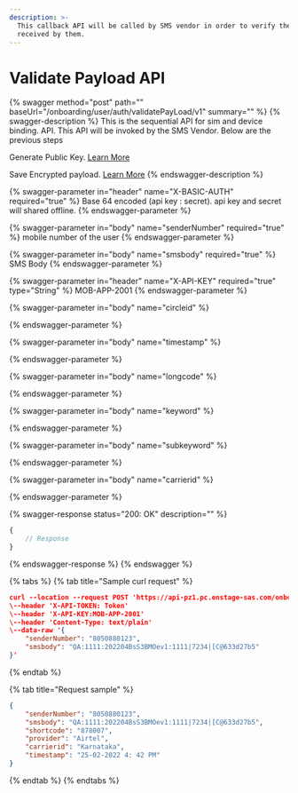 ```yaml
---
description: >-
  This callback API will be called by SMS vendor in order to verify the payload
  received by them.
---
```


# Validate Payload API



{% swagger method="post" path="" baseUrl="<domain>/onboarding/user/auth/validatePayLoad/v1" summary="" %}
{% swagger-description %}
This is the sequential API for sim and device binding. API. This API will be invoked by the SMS Vendor. Below are the previous steps

Generate Public Key. [Learn More](public-key-for-sim-and-device-verification-api.md)

Save Encrypted payload. [Learn More](save-encrypted-payload-api.md)
{% endswagger-description %}

{% swagger-parameter in="header" name="X-BASIC-AUTH" required="true" %}
Base 64 encoded (api key : secret). api key and secret will shared offline.
{% endswagger-parameter %}

{% swagger-parameter in="body" name="senderNumber" required="true" %}
mobile number of the user
{% endswagger-parameter %}

{% swagger-parameter in="body" name="smsbody" required="true" %}
SMS Body 
{% endswagger-parameter %}

{% swagger-parameter in="header" name="X-API-KEY" required="true" type="String" %}
MOB-APP-2001
{% endswagger-parameter %}

{% swagger-parameter in="body" name="circleid" %}

{% endswagger-parameter %}

{% swagger-parameter in="body" name="timestamp" %}

{% endswagger-parameter %}

{% swagger-parameter in="body" name="longcode" %}

{% endswagger-parameter %}

{% swagger-parameter in="body" name="keyword" %}

{% endswagger-parameter %}

{% swagger-parameter in="body" name="subkeyword" %}

{% endswagger-parameter %}

{% swagger-parameter in="body" name="carrierid" %}

{% endswagger-parameter %}

{% swagger-response status="200: OK" description="" %}
```javascript
{
    // Response
}
```
{% endswagger-response %}
{% endswagger %}

{% tabs %}
{% tab title="Sample curl request" %}
```json
curl --location --request POST 'https://api-pz1.pc.enstage-sas.com/onboarding/user/auth/validatePayLoad/v1' \
\--header 'X-API-TOKEN: Token'
\--header 'X-API-KEY:MOB-APP-2001'
\--header 'Content-Type: text/plain'
\--data-raw '{
    "senderNumber": "8050880123",
    "smsbody": "QA:1111:202204BsS3BMOev1:1111|7234|[C@633d27b5"
}'
```
{% endtab %}

{% tab title="Request sample" %}
```json
{
    "senderNumber": "8050880123",
    "smsbody": "QA:1111:202204BsS3BMOev1:1111|7234|[C@633d27b5",
    "shortcode": "878007",
    "provider": "Airtel",
    "carrierid": "Karnataka",
    "timestamp": "25-02-2022 4: 42 PM"
}
```
{% endtab %}
{% endtabs %}

